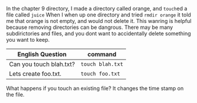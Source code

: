 In the chapter 9 directory, I made a directory called orange, and `touch`ed a file called `juice` 
When I when up one directory and tried `rmdir orange` it told me that orange is not empty, and would not delete it. This wanring is helpful because removing directories can be dangrous. There may be many subdirictories and files, and you dont want to accidentally delete something you want to keep. 

English Question | command
--- | ---
Can you touch blah.txt? | `touch blah.txt`
Lets create foo.txt. | `touch foo.txt`

What happens if you touch an existing file? 
It changes the time stamp on the file. 

